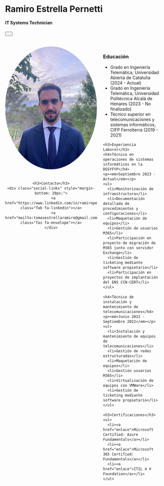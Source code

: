 # Ramiro Estrella Pernetti
**IT Systems Technician**

<link rel="stylesheet" href="https://cdnjs.cloudflare.com/ajax/libs/font-awesome/6.0.0-beta3/css/all.min.css">
<link rel="stylesheet" href="assets/css/styles.css">

<script>
  function setTheme(themeName) {
    localStorage.setItem('theme', themeName);
    document.documentElement.setAttribute('data-theme', themeName);
  }

  function toggleTheme() {
    if (localStorage.getItem('theme') === 'dark') {
      setTheme('light');
    } else {
      setTheme('dark');
    }
    updateButtonIcon();
  }

  function updateButtonIcon() {
    const theme = localStorage.getItem('theme');
    const button = document.getElementById('themeToggleButton');
    if (theme === 'dark') {
      button.innerHTML = '<i class="fas fa-sun"></i>';
    } else {
      button.innerHTML = '<i class="fas fa-moon"></i>';
    }
  }

  (function () {
    if (localStorage.getItem('theme') === 'dark') {
      setTheme('dark');
    } else {
      setTheme('light');
    }
    updateButtonIcon();
  })();
</script>

<button id="themeToggleButton" onclick="toggleTheme()" style="margin-bottom: 20px; padding: 5px 10px; font-size: 16px;"></button>

<div style="display: flex; align-items: flex-start;">
  <!-- Barra lateral izquierda -->
  <div style="flex: 1; margin-right: 20px; max-width: 300px; text-align: center;">
    <img src="assets/me.jpeg" alt="Foto de Perfil" style="width: 100%; border-radius: 50%; margin-bottom: 20px;">
    
    <h3>Contacto</h3>
    <div class="social-links" style="margin-bottom: 20px;">
      <a href="https://www.linkedin.com/in/ramiropernetti/" class="fab fa-linkedin"></a>
      <a href="mailto:tomasestrellaramiro@gmail.com" class="fas fa-envelope"></a>
    </div>
  </div>

  <!-- Contenido principal -->
  <div style="flex: 2;">
    <h3>Educación</h3>
    <ul>
      <li>Grado en Ingeniería Telemática, Universidad Abierta de Cataluña (2024 - Actual)</li>
      <li>Grado en Ingeniería Telemática, Universidad Politécnica Alcalá de Henares (2023 - No finalizado)</li>
      <li>Técnico superior en telecomunicaciones y sistemas informáticos, CIFP Ferrolterra (2019 - 2021)</li>
    </ul>

    <h3>Experiencia Laboral</h3>
    <h4>Técnico en operaciones de sistemas informáticos en la DGSYFYP</h4>
    <p><em>Septiembre 2023 - Actual</em></p>
    <ul>
      <li>Monitorización de infraestructura</li>
      <li>Documentación detallada de procedimientos y configuraciones</li>
      <li>Maquetación de equipos</li>
      <li>Gestión de usuarios M365</li>
      <li>Participación en proyecto de migración de M365 junto con servidor Exchange</li>
      <li>Gestión de ticketing mediante software propietario</li>
      <li>Participación en proyectos de implantación del ENS CCN-CERT</li>
    </ul>

    <h4>Técnico de instalación y mantenimiento de telecomunicaciones</h4>
    <p><em>Junio 2022 - Septiembre 2022</em></p>
    <ul>
      <li>Instalación y mantenimiento de equipos de telecomunicaciones</li>
      <li>Gestión de redes estructuradas</li>
      <li>Maquetación de equipos</li>
      <li>Gestión usuarios M365</li>
      <li>Virtualización de equipos con VMWare</li>
      <li>Gestión de ticketing mediante software propietario</li>
    </ul>

    <h3>Certificaciones</h3>
    <ul>
      <li><a href="enlace">Microsoft Certified: Azure Fundamentals</a></li>
      <li><a href="enlace">Microsoft 365 Certified: Fundamentals</a></li>
      <li><a href="enlace">ITIL 4 ® Foundation</a></li>
    </ul>
  </div>
</div>
